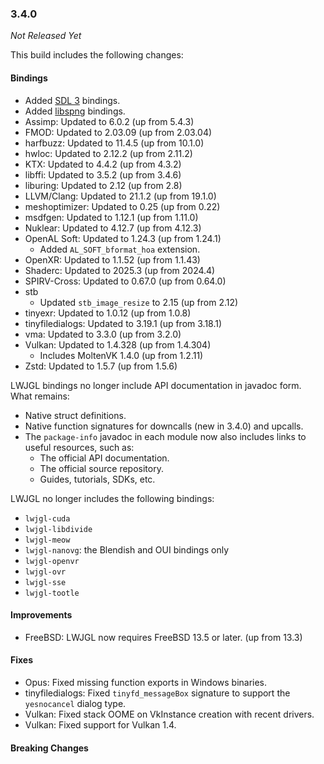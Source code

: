 ### 3.4.0

_Not Released Yet_

This build includes the following changes:

#### Bindings

- Added [SDL 3](https://libsdl.org/) bindings.
- Added [libspng](https://libspng.org/) bindings.
- Assimp: Updated to 6.0.2 (up from 5.4.3)
- FMOD: Updated to 2.03.09 (up from 2.03.04)
- harfbuzz: Updated to 11.4.5 (up from 10.1.0)
- hwloc: Updated to 2.12.2 (up from 2.11.2)
- KTX: Updated to 4.4.2 (up from 4.3.2)
- libffi: Updated to 3.5.2 (up from 3.4.6)
- liburing: Updated to 2.12 (up from 2.8)
- LLVM/Clang: Updated to 21.1.2 (up from 19.1.0)
- meshoptimizer: Updated to 0.25 (up from 0.22)
- msdfgen: Updated to 1.12.1 (up from 1.11.0)
- Nuklear: Updated to 4.12.7 (up from 4.12.3)
- OpenAL Soft: Updated to 1.24.3 (up from 1.24.1)
  * Added `AL_SOFT_bformat_hoa` extension.
- OpenXR: Updated to 1.1.52 (up from 1.1.43)
- Shaderc: Updated to 2025.3 (up from 2024.4)
- SPIRV-Cross: Updated to 0.67.0 (up from 0.64.0)
- stb
  * Updated `stb_image_resize` to 2.15 (up from 2.12)
- tinyexr: Updated to 1.0.12 (up from 1.0.8)
- tinyfiledialogs: Updated to 3.19.1 (up from 3.18.1)
- vma: Updated to 3.3.0 (up from 3.2.0)
- Vulkan: Updated to 1.4.328 (up from 1.4.304)
  * Includes MoltenVK 1.4.0 (up from 1.2.11)
- Zstd: Updated to 1.5.7 (up from 1.5.6)

LWJGL bindings no longer include API documentation in javadoc form. What remains: 

- Native struct definitions.
- Native function signatures for downcalls (new in 3.4.0) and upcalls.
- The `package-info` javadoc in each module now also includes links to useful resources, such as: 
  * The official API documentation.
  * The official source repository.
  * Guides, tutorials, SDKs, etc.

LWJGL no longer includes the following bindings:

- `lwjgl-cuda`
- `lwjgl-libdivide`
- `lwjgl-meow`
- `lwjgl-nanovg`: the Blendish and OUI bindings only
- `lwjgl-openvr`
- `lwjgl-ovr`
- `lwjgl-sse`
- `lwjgl-tootle`

#### Improvements

- FreeBSD: LWJGL now requires FreeBSD 13.5 or later. (up from 13.3)

#### Fixes

- Opus: Fixed missing function exports in Windows binaries.
- tinyfiledialogs: Fixed `tinyfd_messageBox` signature to support the `yesnocancel` dialog type.
- Vulkan: Fixed stack OOME on VkInstance creation with recent drivers.
- Vulkan: Fixed support for Vulkan 1.4.

#### Breaking Changes
